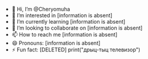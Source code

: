 - 👋 Hi, I’m @Cheryomuha
- 👀 I’m interested in [information is absent]
- 🌱 I’m currently learning [information is absent]
- 💞️ I’m looking to collaborate on [information is absent]
- 📫 How to reach me [information is absent]
- 😄 Pronouns: [information is absent]
- ⚡ Fun fact: [DELETED]
print("дрыц-тыц телевизор")

<!---
Cheryomuha/Cheryomuha is a ✨ special ✨ repository because its `README.md` (this file) appears on your GitHub profile.
You can click the Preview link to take a look at your changes.
--->
